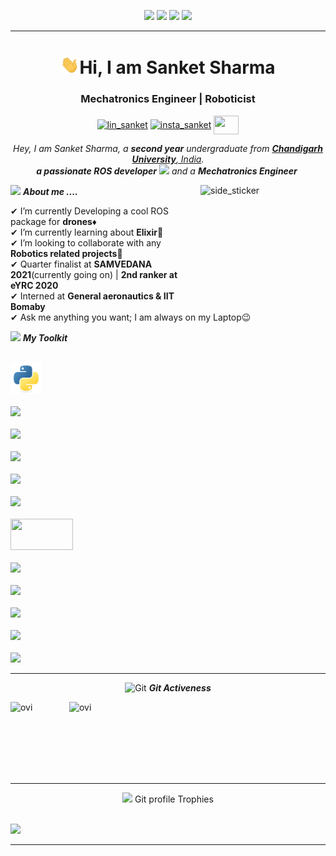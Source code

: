  <p align="center">
<img src="https://img.shields.io/badge/Age-19-blue" />
  <img src="https://img.shields.io/badge/Focus-Robotics%20Programming-brightgreen" />
  <img src="https://img.shields.io/badge/Lives-India-success" />
  <img src="https://img.shields.io/badge/Languages-English%20%26%20Hindi-brightgreen" />
</p>
<hr>
<h1 align="center"><img src="https://raw.githubusercontent.com/ABSphreak/ABSphreak/master/gifs/Hi.gif" width="30px">Hi, I am Sanket Sharma </h1>
<h3 align="center">Mechatronics Engineer | Roboticist </h3>
<p align="center">
<a href="https://www.linkedin.com/in/sanket-sharma-2002/" target="blank"><img align="center" src="https://image.flaticon.com/icons/png/128/174/174857.png" alt="lin_sanket" height="30" width="40" /></a>  
<a href="https://www.instagram.com/snktshrma/" target="blank"><img align="center" src="https://image.flaticon.com/icons/png/128/174/174855.png" alt="insta_sanket" height="30" width="40" /></a>
 <a href = "mailto: sharma.sanket272@gmail.com"><img align="center" src="https://seeklogo.com/images/G/gmail-new-2020-logo-32DBE11BB4-seeklogo.com.png" height="30" width="40" /></a>
</p>
</p>



<p align="center">
  <em>
    Hey, I am Sanket Sharma, a <b>second year</b> undergraduate from <a href="https://www.cuchd.in//"> <b>Chandigarh University</b>, India</a>. <br>
    <b>a passionate ROS developer</b> <img src="https://github.com/TheDudeThatCode/TheDudeThatCode/blob/master/Assets/Developer.gif" width="30px"> and a <b>Mechatronics Engineer</b>&nbsp;
  </em> 
  </p>
<img align="right" width=200px height=200px alt="side_sticker" src="https://media.giphy.com/media/TEnXkcsHrP4YedChhA/giphy.gif" />

<img src="https://media.giphy.com/media/iY8CRBdQXODJSCERIr/giphy.gif" width="30px">&nbsp;***About me ....***

✔ I’m currently Developing a cool ROS package for **drones**♦️<br>
✔ I’m currently learning about **Elixir**🖖<br>
✔ I’m looking to collaborate with any **Robotics related projects**🧩<br>
✔ Quarter finalist at **SAMVEDANA 2021**(currently going on) | **2nd ranker at eYRC 2020**<br>
✔ Interned at **General aeronautics & IIT Bomaby**<br>
✔ Ask me anything you want; I am always on my Laptop😉<br>

<img src="https://media.giphy.com/media/iY8CRBdQXODJSCERIr/giphy.gif" width="30px">&nbsp;***My Toolkit***
<p align="left">
  
  <code> <img height="50" src="https://github.com/devicons/devicon/blob/9f4f5cdb393299a81125eb5127929ea7bfe42889/icons/python/python-original.svg"> </code>
  <code> <img height="50" src="https://upload.wikimedia.org/wikipedia/commons/thumb/b/bb/Ros_logo.svg/482px-Ros_logo.svg.png"> </code>
  <code> <img height="50" src="https://www.vectorlogo.zone/logos/numpy/numpy-ar21.svg"> </code>
  <code> <img height="50" src="https://upload.wikimedia.org/wikipedia/commons/7/7e/Spyder_logo.svg"> </code>
  <code> <img height="50" src="https://www.vectorlogo.zone/logos/jupyter/jupyter-ar21.svg"> </code>
  <code> <img height="50" src="https://upload.wikimedia.org/wikipedia/commons/thumb/e/ed/Pandas_logo.svg/768px-Pandas_logo.svg.png"> </code>
  <code> <img height="50" src="https://upload.wikimedia.org/wikipedia/commons/thumb/8/84/Matplotlib_icon.svg/180px-Matplotlib_icon.svg.png" width='100'> </code>
  <code> <img height="50" src="https://raw.githubusercontent.com/valohai/ml-logos/master/scipy.svg"> </code>
  <code> <img height="50" src="https://www.vectorlogo.zone/logos/elixir-lang/elixir-lang-ar21.svg"> </code>
  <code> <img height="50" src="https://www.vectorlogo.zone/logos/mysql/mysql-ar21.svg"> </code>
  <code> <img height="50" src="https://www.vectorlogo.zone/logos/w3_html5/w3_html5-ar21.svg"> </code>
  <code> <img height="50" src="https://www.vectorlogo.zone/logos/javascript/javascript-ar21.svg"> </code>
  <hr>
  <p align="center">
 <img src="https://media.giphy.com/media/W5eoZHPpUx9sapR0eu/giphy.gif" width="30px" alt="Git"/>&nbsp;<i><b>Git Activeness</b></i></p>
 
<p><img align="left" src="https://github-readme-stats.vercel.app/api/top-langs?username=snktshrma&show_icons=true&locale=en&layout=compact&theme=chartreuse-dark" alt="ovi" /></p>
<p>&nbsp;<img align="right" src="https://github-readme-stats.vercel.app/api?username=snktshrma&show_icons=true&locale=en&theme=chartreuse-dark" alt="ovi" width="410" /></p>
<br><br><br><br><br>

<hr>


<p align="center"><img src="https://media.giphy.com/media/QaMcXSekUWx7aogAUr/giphy.gif" width="30" />&nbsp;Git profile Trophies</p><br>
<img src="https://github-profile-trophy.vercel.app/?username=snktshrma&theme=juicyfresh&no-bg=true" />


-----
<!-- Credits for template: [Ovindu Wijethunge](https://github.com/OvinduWijethunge) -->






